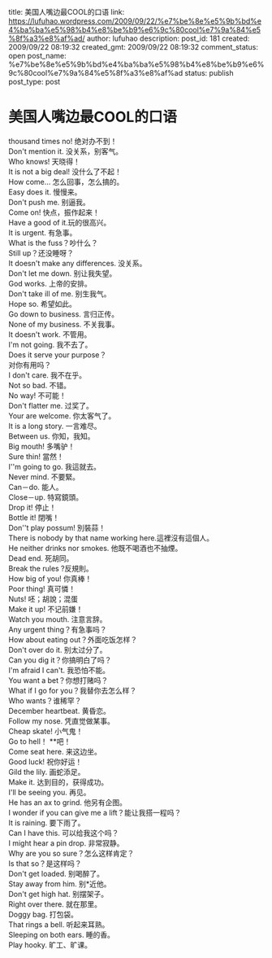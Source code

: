 title: 美国人嘴边最COOL的口语
link: https://lufuhao.wordpress.com/2009/09/22/%e7%be%8e%e5%9b%bd%e4%ba%ba%e5%98%b4%e8%be%b9%e6%9c%80cool%e7%9a%84%e5%8f%a3%e8%af%ad/
author: lufuhao
description: 
post_id: 181
created: 2009/09/22 08:19:32
created_gmt: 2009/09/22 08:19:32
comment_status: open
post_name: %e7%be%8e%e5%9b%bd%e4%ba%ba%e5%98%b4%e8%be%b9%e6%9c%80cool%e7%9a%84%e5%8f%a3%e8%af%ad
status: publish
post_type: post

# 美国人嘴边最COOL的口语

thousand times no! 绝对办不到！  
Don't mention it. 没关系，别客气。   
Who knows! 天晓得！  
It is not a big deal! 没什么了不起！   
How come… 怎么回事，怎么搞的。   
Easy does it. 慢慢来。   
Don't push me. 别逼我。   
Come on! 快点，振作起来！   
Have a good of it.玩的很高兴。   
It is urgent. 有急事。   
What is the fuss？吵什么？   
Still up？还没睡呀？   
It doesn't make any differences. 没关系。   
Don't let me down. 别让我失望。   
God works. 上帝的安排。   
Don't take ill of me. 别生我气。   
Hope so. 希望如此。   
Go down to business. 言归正传。   
None of my business. 不关我事。   
It doesn't work. 不管用。   
I'm not going. 我不去了。   
Does it serve your purpose？  
对你有用吗？   
I don't care. 我不在乎。   
Not so bad. 不错。   
No way! 不可能！   
Don't flatter me. 过奖了。   
Your are welcome. 你太客气了。   
It is a long story. 一言难尽。   
Between us. 你知，我知。   
Big mouth! 多嘴驴！   
Sure thin! 當然！   
I''m going to go. 我這就去。   
Never mind. 不要緊。   
Can－do. 能人。  
Close－up. 特寫鏡頭。  
Drop it! 停止！  
Bottle it! 閉嘴！  
Don''t play possum! 別裝蒜！  
There is nobody by that name working here.這裡沒有這個人。   
He neither drinks nor smokes. 他既不喝酒也不抽煙。  
Dead end. 死胡同。  
Break the rules ?反規則。  
How big of you! 你真棒！  
Poor thing! 真可憐！  
Nuts! 呸；胡說；混蛋  
Make it up! 不记前嫌！  
Watch you mouth. 注意言辞。  
Any urgent thing？有急事吗？  
How about eating out？外面吃饭怎样？  
Don't over do it. 别太过分了。  
Can you dig it？你搞明白了吗？  
I'm afraid I can't. 我恐怕不能。  
You want a bet？你想打赌吗？  
What if I go for you？我替你去怎么样？  
Who wants？谁稀罕？  
December heartbeat. 黄昏恋。  
Follow my nose. 凭直觉做某事。  
Cheap skate! 小气鬼！  
Go to hell！ **吧！  
Come seat here. 来这边坐。  
Good luck! 祝你好运！  
Gild the lily. 画蛇添足。  
Make it. 达到目的，获得成功。  
I'll be seeing you. 再见。  
He has an ax to grind. 他另有企图。  
I wonder if you can give me a lift？能让我搭一程吗？  
It is raining. 要下雨了。  
Can I have this. 可以给我这个吗？  
I might hear a pin drop. 非常寂静。  
Why are you so sure？怎么这样肯定？  
Is that so？是这样吗？  
Don't get loaded. 别喝醉了。  
Stay away from him. 别*近他。  
Don't get high hat. 别摆架子。  
Right over there. 就在那里。  
Doggy bag. 打包袋。  
That rings a bell. 听起来耳熟。  
Sleeping on both ears. 睡的香。  
Play hooky. 旷工、旷课。
